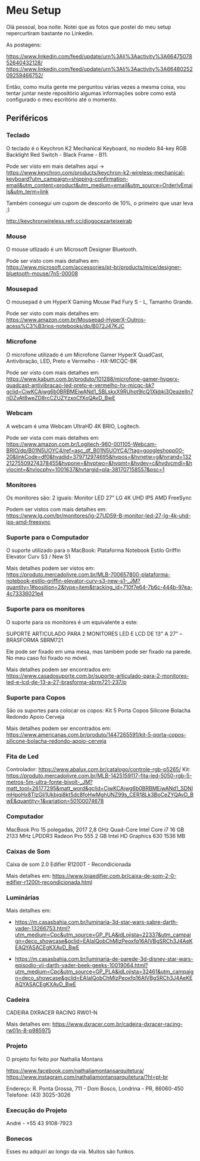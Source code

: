 # Meu Setup

Olá pessoal, boa noite. Notei que as fotos que postei do meu setup repercurtiram bastante no Linkedin.

As postagens:

https://www.linkedin.com/feed/update/urn%3Ali%3Aactivity%3A6647507852640432128/
https://www.linkedin.com/feed/update/urn%3Ali%3Aactivity%3A6648025209259466752/

Então, como muita gente me perguntou várias vezes a mesma coisa, vou tentar juntar neste repositório algumas informações sobre como está configurado o meu escritório até o momento.

## Periféricos

### Teclado

O teclado é o Keychron K2 Mechanical Keyboard, no modelo 84-key RGB Backlight Red Switch - Black Frame - B11.

Pode ser visto em mais detalhes aqui -> https://www.keychron.com/products/keychron-k2-wireless-mechanical-keyboard?utm_campaign=shipping-confirmation-email&utm_content=product&utm_medium=email&utm_source=OrderlyEmails&utm_term=link

Também consegui um cupom de desconto de 10%, o primeiro que usar leva ;)

http://keychronwireless.refr.cc/diogocezarteixeirab

### Mouse

O mouse utlizado é um Microsoft Designer Bluetooth.

Pode ser visto com mais detalhes em: https://www.microsoft.com/accessories/pt-br/products/mice/designer-bluetooth-mouse/7n5-00008

### Mousepad

O mousepad é um HyperX Gaming Mouse Pad Fury S - L, Tamanho Grande.

Pode ser visto com mais detalhes em: https://www.amazon.com.br/Mousepad-HyperX-Outros-acess%C3%B3rios-notebooks/dp/B072J47KJC

### Microfone

O microfone utilizado é um Microfone Gamer HyperX QuadCast, Antivibração, LED, Preto e Vermelho - HX-MICQC-BK

Pode ser visto com mais detalhes em: https://www.kabum.com.br/produto/101288/microfone-gamer-hyperx-quadcast-antivibracao-led-preto-e-vermelho-hx-micqc-bk?gclid=CjwKCAjwg6b0BRBMEiwANd1_SBLskxX9RUhot9lcQ1Xkbki3OeazelIn7nDZvAt8weZD8rcCZUZYzxoCfXoQAvD_BwE

### Webcam

A webcam é uma Webcam UltraHD 4K BRIO, Logitech.

Pode ser vista com mais detalhes em: https://www.amazon.com.br/Logitech-960-001105-Webcam-BRIO/dp/B01N5UOYC4/ref=asc_df_B01N5UOYC4/?tag=googleshopp00-20&linkCode=df0&hvadid=379712974695&hvpos=&hvnetw=g&hvrand=13221275509274378455&hvpone=&hvptwo=&hvqmt=&hvdev=c&hvdvcmdl=&hvlocint=&hvlocphy=1001637&hvtargid=pla-381707158557&psc=1

### Monitores

Os monitores são: 2 iguais: Monitor LED 27" LG 4K UHD IPS AMD FreeSync

Podem ser vistos com mais detalhes em: https://www.lg.com/br/monitores/lg-27UD59-B-monitor-led-27-lg-4k-uhd-ips-amd-freesync

### Suporte para o Computador

O suporte utilizado para o MacBook: Plataforma Notebook Estilo Griffin Elevator Curv S3 / New S1

Mais detalhes podem ser vistos em: https://produto.mercadolivre.com.br/MLB-700657800-plataforma-notebook-estilo-griffin-elevator-curv-s3-new-s1-_JM?quantity=1#position=2&type=item&tracking_id=710f7e64-7b6c-444b-97ea-4c73336021e4

### Suporte para os monitores

O suporte para os monitores é um equivalente a este:

SUPORTE ARTICULADO PARA 2 MONITORES LED E LCD DE 13" A 27” – BRASFORMA SBRM721

Ele pode ser fixado em uma mesa, mas também pode ser fixado na parede. No meu caso foi fixado no móvel.

Mais detalhes podem ser encontrados em: https://www.casadosuporte.com.br/suporte-articulado-para-2-monitores-led-e-lcd-de-13-a-27-brasforma-sbrm721-237/p

### Suporte para Copos

São os suportes para colocar os copos: Kit 5 Porta Copos Silicone Bolacha Redondo Apoio Cerveja

Mais detalhes podem ser encontrados em: https://www.americanas.com.br/produto/1447265591/kit-5-porta-copos-silicone-bolacha-redondo-apoio-cerveja

### Fita de Led

Controlador: https://www.abalux.com.br/catalogo/controle-rgb-p5265/
Kit: https://produto.mercadolivre.com.br/MLB-1425159117-fita-led-5050-rgb-5-metros-5m-ultra-fonte-bivolt-_JM?matt_tool=26177295&matt_word&gclid=CjwKCAjwg6b0BRBMEiwANd1_SDNImHpoHx8TlzGli1Ukbjqi8kt5dc8foHwMghUNZ99s_CER18Lk3BoCeZYQAvD_BwE&quantity=1&variation=50100074678

### Computador

MacBook Pro 15 polegadas, 2017
2,8 GHz Quad-Core Intel Core i7
16 GB 2133 MHz LPDDR3
Radeon Pro 555 2 GB
Intel HD Graphics 630 1536 MB

### Caixas de Som

Caixa de som 2.0 Edifier R1200T - Recondicionada

Mais detalhes em: https://www.lojaedifier.com.br/caixa-de-som-2-0-edifier-r1200t-recondicionada.html

### Luminárias

Mais detalhes em:

- https://m.casasbahia.com.br/luminaria-3d-star-wars-sabre-darth-vader-13266753.html?utm_medium=Cpc&utm_source=GP_PLA&idLojista=22337&utm_campaign=deco_showcase&gclid=EAIaIQobChMIzPeoxfq16AIVBgSRCh3J4AeKEAQYASACEgKXAvD_BwE

- https://m.casasbahia.com.br/luminaria-de-parede-3d-disney-star-wars-episodio-vii-darth-vader-beek-geeks-10019064.html?utm_medium=Cpc&utm_source=GP_PLA&idLojista=32461&utm_campaign=deco_showcase&gclid=EAIaIQobChMIzPeoxfq16AIVBgSRCh3J4AeKEAQYASACEgKXAvD_BwE

### Cadeira

CADEIRA DXRACER RACING RW01-N

Mais detalhes em: https://www.dxracer.com.br/cadeira-dxracer-racing-rw01n-8-p985975

### Projeto

O projeto foi feito por Nathalia Montans

https://www.facebook.com/nathaliamontansarquitetura/
https://www.instagram.com/nathaliamontansarquitetura/?hl=pt-br

Endereço: R. Ponta Grossa, 711 - Dom Bosco, Londrina - PR, 86060-450
Telefone: (43) 3025-3026

### Execução do Projeto

André - +55 43 9108-7923

### Bonecos

Esses eu adquirí ao longo da via. Muitos são funkos.
